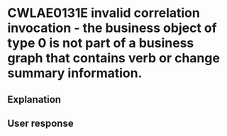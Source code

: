 # CWLAE0131E invalid correlation invocation - the business object of type 0 is not part of a business graph that contains verb or change summary information.

## Explanation

## User response
